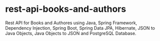 # rest-api-books-and-authors
Rest API for Books and Authores using Java, Spring Framework, Dependency Injection, Spring Boot, Spring Data JPA, Hibernate, JSON to Java Objects, Java Objects to JSON and PostgreSQL Database.
